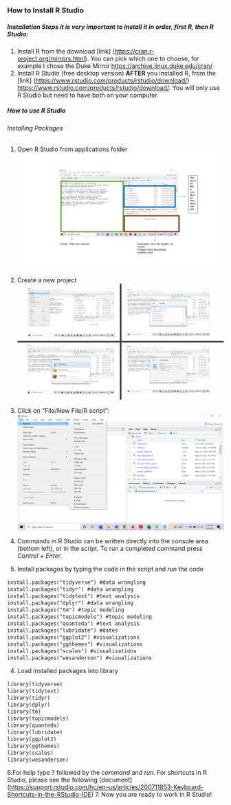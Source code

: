 ### How to Install R Studio
##### Installation Steps **it is very important to install it in order, first R, then R Studio**:
1. Install R from the download [link] (https://cran.r-project.org/mirrors.html). You can pick which one to choose, for example I chose the Duke Mirror <https://archive.linux.duke.edu/cran/>
2. Install R Studio (free desktop version) **AFTER** you installed R, from the [link] (https://www.rstudio.com/products/rstudio/download/) <https://www.rstudio.com/products/rstudio/download/>. You will only use R Studio but need to have both on your computer.  

##### How to use R Studio
###### Installing Packages
1. Open R Studio from applications folder\
![R Studio Layout](https://github.com/nwccpp/install_R/blob/images/Presentation1.jpg?raw=true)

2. Create a new project\
![Steps](https://github.com/nwccpp/install_R/blob/images/Presentation2.jpg?raw=true)

3. Click on “File/New File/R script”:\
![New Script](https://github.com/nwccpp/install_R/blob/main/R_Script_1.png?raw=true)

4. Commands in R Studio can be written directly into the console area (bottom left), or in the script. To run a completed command press *Control + Enter*. 

5. Install packages by typing the code in the script and *run* the code
```{r}
install.packages("tidyverse") #data wrangling
install.packages("tidyr") #data wrangling
install.packages("tidytext") #text analysis
install.packages("dplyr") #data wrangling
install.packages("tm") #topic modeling
install.packages("topicmodels") #topic modeling
install.packages("quanteda") #text analysis
install.packages("lubridate") #dates
install.packages("ggplot2") #visualizations
install.packages("ggthemes") #visualizations
install.packages("scales") #visualizations
install.packages("wesanderson") #visualizations
```
4. Load installed packages into library
```{r}
library(tidyverse)
library(tidytext)
library(tidyr)
library(dplyr)
library(tm)
library(topicmodels)
library(quanteda)
library(lubridate)
library(ggplot2)
library(ggthemes)
library(scales)
library(wesanderson)
````
6.For help type ? followed by the *command* and *run*. For shortcuts in R Studio, please see the following [document] (https://support.rstudio.com/hc/en-us/articles/200711853-Keyboard-Shortcuts-in-the-RStudio-IDE)
7. Now you are ready to work in R Studio! 
